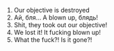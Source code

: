 1. Our objective is destroyed
2. Ай, бля... A blown up, блядь!
3. Shit, they took out our objective!
4. We lost it! It fucking blown up!
5. What the fuck?! Is it gone?!
